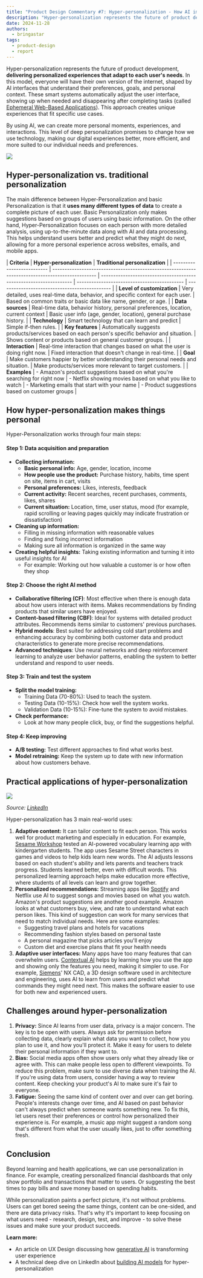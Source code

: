 ```yaml
---
title: "Product Design Commentary #7: Hyper-personalization - How AI improves user experience personalization"
description: "Hyper-personalization represents the future of product development, delivering personalized experiences that adapt to each user's needs. In this model, everyone will have their own version of the internet, shaped by AI interfaces that understand their preferences, goals, and personal context."
date: 2024-11-28
authors:
  - bringastar
tags:
  - product-design
  - report
---
```


Hyper-personalization represents the future of product development, **delivering personalized experiences that adapt to each user's needs**. In this model, everyone will have their own version of the internet, shaped by AI interfaces that understand their preferences, goals, and personal context. These smart systems automatically adjust the user interface, showing up when needed and disappearing after completing tasks (called [Ephemeral Web-Based Applications](https://www.nngroup.com/articles/ephemeral-web-based-applications/)). This approach creates unique experiences that fit specific use cases.

By using AI, we can create more personal moments, experiences, and interactions. This level of deep personalization promises to change how we use technology, making our digital experiences better, more efficient, and more suited to our individual needs and preferences.

![](assets/7-product-design-weekly-hyper-personalization.png)

## Hyper-personalization vs. traditional personalization

The main difference between Hyper-Personalization and basic Personalization is that it **uses many different types of data** to create a complete picture of each user. Basic Personalization only makes suggestions based on groups of users using basic information. On the other hand, Hyper-Personalization focuses on each person with more detailed analysis, using up-to-the-minute data along with AI and data processing. This helps understand users better and predict what they might do next, allowing for a more personal experience across websites, emails, and mobile apps.

| **Criteria**               | **Hyper-personalization**                                                                        | **Traditional personalization**                                    |
| -------------------------- | ------------------------------------------------------------------------------------------------ | ------------------------------------------------------------------ | -------------------------------------------- | ---------------------------------------------- |
| **Level of customization** | Very detailed, uses real-time data, behavior, and specific context for each user.                | Based on common traits or basic data like name, gender, or age.    |
| **Data sources**           | Real-time data, behavior history, personal preferences, location, current context                | Basic user info (age, gender, location), general purchase history. |
| **Technology**             | Smart technology that can learn and predict                                                      | Simple if-then rules.                                              |
| **Key features**           | Automatically suggests products/services based on each person's specific behavior and situation. | Shows content or products based on general customer groups.        |
| **Interaction**            | Real-time interaction that changes based on what the user is doing right now.                    | Fixed interaction that doesn't change in real-time.                |
| **Goal**                   | Make customers happier by better understanding their personal needs and situation.               | Make products/services more relevant to target customers.          |
| **Examples**               | - Amazon's product suggestions based on what you're searching for right now                      | - Netflix showing movies based on what you like to watch           | - Marketing emails that start with your name | - Product suggestions based on customer groups |

## How hyper-personalization makes things personal

Hyper-Personalization works through four main steps:

#### Step 1: Data acquisition and preparation

- **Collecting information:**
  - **Basic personal info:** Age, gender, location, income
  - **How people use the product:** Purchase history, habits, time spent on site, items in cart, visits
  - **Personal preferences:** Likes, interests, feedback
  - **Current activity:** Recent searches, recent purchases, comments, likes, shares
  - **Current situation:** Location, time, user status, mood (for example, rapid scrolling or leaving pages quickly may indicate frustration or dissatisfaction)
- **Cleaning up information:**
  - Filling in missing information with reasonable values
  - Finding and fixing incorrect information
  - Making sure all information is organized in the same way
- **Creating helpful insights:** Taking existing information and turning it into useful insights for AI
  - For example: Working out how valuable a customer is or how often they shop

#### Step 2: Choose the right AI method

- **Collaborative filtering (CF)**: Most effective when there is enough data about how users interact with items. Makes recommendations by finding products that similar users have enjoyed.
- **Content-based filtering (CBF)**: Ideal for systems with detailed product attributes. Recommends items similar to customers' previous purchases.
- **Hybrid models**: Best suited for addressing cold start problems and enhancing accuracy by combining both customer data and product characteristics to generate more precise recommendations.
- **Advanced techniques**: Use neural networks and deep reinforcement learning to analyze user behavior patterns, enabling the system to better understand and respond to user needs.

#### Step 3: Train and test the system

- **Split the model training:**
  - Training Data (70-80%): Used to teach the system.
  - Testing Data (10-15%): Check how well the system works.
  - Validation Data (10-15%): Fine-tune the system to avoid mistakes.
- **Check performance:**
  - Look at how many people click, buy, or find the suggestions helpful.

#### Step 4: Keep improving

- **A/B testing:** Test different approaches to find what works best.
- **Model retraining:** Keep the system up to date with new information about how customers behave.

## Practical applications of hyper-personalization

![](assets/7-product-design-weekly-personalization.png)

_Source: [LinkedIn](https://www.linkedin.com/pulse/leveling-up-personalization-maturity-curve-amir-yazdanpanah)_

Hyper-personalization has 3 main real-world uses:

1. **Adaptive content:** It can tailor content to fit each person. This works well for product marketing and especially in education. For example, [Sesame Workshop](https://techcrunch.com/2017/06/07/sesame-workshop-and-ibm-team-up-to-test-a-new-a-i-powered-teaching-method/) tested an AI-powered vocabulary learning app with kindergarten students. The app uses Sesame Street characters in games and videos to help kids learn new words. The AI adjusts lessons based on each student's ability and lets parents and teachers track progress. Students learned better, even with difficult words. This personalized learning approach helps make education more effective, where students of all levels can learn and grow together.
2. **Personalized recommendations:** Streaming apps like [Spotify](https://sea.mashable.com/tech/34358/spotify-wants-to-make-you-an-ai-playlist-for-every-occasion) and Netflix use AI to suggest songs and movies based on what you watch. Amazon's product suggestions are another good example. Amazon looks at what customers buy, view, and rate to understand what each person likes. This kind of suggestion can work for many services that need to match individual needs. Here are some examples:
   - Suggesting travel plans and hotels for vacations
   - Recommending fashion styles based on personal taste
   - A personal magazine that picks articles you'll enjoy
   - Custom diet and exercise plans that fit your health needs
3. **Adaptive user interfaces:** Many apps have too many features that can overwhelm users. [Contextual AI](https://business.adobe.com/blog/perspectives/contextual-ai-the-next-frontier-of-artificial-intelligence) helps by learning how you use the app and showing only the features you need, making it simpler to use. For example, [Siemens](https://www.youtube.com/watch?v=D9_U2EI0Sdw)' NX CAD, a 3D design software used in architecture and engineering, uses AI to learn from users and predict what commands they might need next. This makes the software easier to use for both new and experienced users.

## Challenges around hyper-personalization

1. **Privacy:** Since AI learns from user data, privacy is a major concern. The key is to be open with users. Always ask for permission before collecting data, clearly explain what data you want to collect, how you plan to use it, and how you'll protect it. Make it easy for users to delete their personal information if they want to.
2. **Bias:** Social media apps often show users only what they already like or agree with. This can make people less open to different viewpoints. To reduce this problem, make sure to use diverse data when training the AI. If you're using data from users, consider having a way to review content. Keep checking your product's AI to make sure it's fair to everyone.
3. **Fatigue:** Seeing the same kind of content over and over can get boring. People's interests change over time, and AI based on past behavior can't always predict when someone wants something new. To fix this, let users reset their preferences or control how personalized their experience is. For example, a music app might suggest a random song that's different from what the user usually likes, just to offer something fresh.

## Conclusion

Beyond learning and health applications, we can use personalization in finance. For example, creating personalized financial dashboards that only show portfolio and transactions that matter to users. Or suggesting the best times to pay bills and save money based on spending habits.

While personalization paints a perfect picture, it's not without problems. Users can get bored seeing the same things, content can be one-sided, and there are data privacy risks. That's why it's important to keep focusing on what users need - research, design, test, and improve - to solve these issues and make sure your product succeeds.

**Learn more:**

- An article on UX Design discussing how [generative AI](https://uxdesign.cc/transforming-ux-with-generative-ai-7b06ea329286) is transforming user experience
- A technical deep dive on LinkedIn about [building AI models](https://www.linkedin.com/pulse/building-ai-models-hyper-personalization-technical-deep-deepak-gupta-tohuc/) for hyper-personalization
